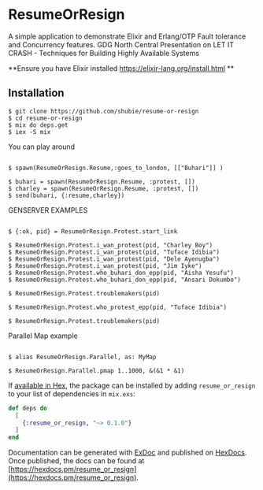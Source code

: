 # ResumeOrResign

A simple application to demonstrate Elixir and Erlang/OTP Fault tolerance and Concurrency features. GDG North Central Presentation on  LET IT CRASH - Techniques for Building Highly Available Systems



**Ensure you have Elixir installed https://elixir-lang.org/install.html **


## Installation
```
$ git clone https://github.com/shubie/resume-or-resign
$ cd resume-or-resign
$ mix do deps.get
$ iex -S mix 

```

You can play around

```

$ spawn(ResumeOrResign.Resume,:goes_to_london, [["Buhari"]] )

$ buhari = spawn(ResumeOrResign.Resume, :protest, []) 
$ charley = spawn(ResumeOrResign.Resume, :protest, []) 
$ send(buhari, {:resume,charley})

```

GENSERVER EXAMPLES
```

$ {:ok, pid} = ResumeOrResign.Protest.start_link

$ ResumeOrResign.Protest.i_wan_protest(pid, "Charley Boy")
$ ResumeOrResign.Protest.i_wan_protest(pid, "Tuface Idibia")
$ ResumeOrResign.Protest.i_wan_protest(pid, "Dele Ayenugba")
$ ResumeOrResign.Protest.i_wan_protest(pid, "Jim Iyke")
$ ResumeOrResign.Protest.who_buhari_don_epp(pid, "Aisha Yesufu")
$ ResumeOrResign.Protest.who_buhari_don_epp(pid, "Ansari Dokumbo")

$ ResumeOrResign.Protest.troublemakers(pid)

$ ResumeOrResign.Protest.who_protest_epp(pid, "Tuface Idibia")

$ ResumeOrResign.Protest.troublemakers(pid)

```
Parallel Map example
 
```

$ alias ResumeOrResign.Parallel, as: MyMap

$ ResumeOrResign.Parallel.pmap 1..1000, &(&1 * &1) 

```
If [available in Hex](https://hex.pm/docs/publish), the package can be installed
by adding `resume_or_resign` to your list of dependencies in `mix.exs`:

```elixir
def deps do
  [
    {:resume_or_resign, "~> 0.1.0"}
  ]
end
```

Documentation can be generated with [ExDoc](https://github.com/elixir-lang/ex_doc)
and published on [HexDocs](https://hexdocs.pm). Once published, the docs can
be found at [https://hexdocs.pm/resume_or_resign](https://hexdocs.pm/resume_or_resign).

